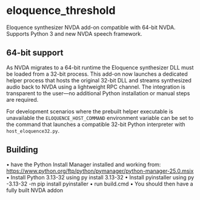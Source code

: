 # eloquence_threshold
Eloquence synthesizer NVDA add-on compatible with 64-bit NVDA. Supports Python 3 and new NVDA speech framework.

## 64-bit support

As NVDA migrates to a 64-bit runtime the Eloquence synthesizer DLL must be
loaded from a 32-bit process.  This add-on now launches a dedicated helper
process that hosts the original 32-bit DLL and streams synthesized audio back
to NVDA using a lightweight RPC channel.  The integration is transparent to the
user—no additional Python installation or manual steps are required.

For development scenarios where the prebuilt helper executable is unavailable
the `ELOQUENCE_HOST_COMMAND` environment variable can be set to the command that
launches a compatible 32-bit Python interpreter with `host_eloquence32.py`.

## Building

• have the Python Install Manager installed and working from: https://www.python.org/ftp/python/pymanager/python-manager-25.0.msix
• Install Python 3.13-32 using py install 3.13-32
• Install pyinstaller using py -3.13-32 -m pip install pyinstaller
• run build.cmd
• You should then have a fully built NVDA addon

